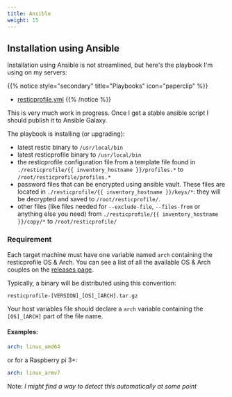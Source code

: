 ```yaml
---
title: Ansible
weight: 15
---
```


## Installation using Ansible

Installation using Ansible is not streamlined, but here's the playbook I'm using on my servers:

<!-- {{%resources title="Playbooks" color="green" pattern=".*"/%}} -->

{{% notice style="secondary" title="Playbooks" icon="paperclip" %}}
* [resticprofile.yml](files/resticprofile.yml)
{{% /notice %}}


This is very much work in progress. Once I get a stable ansible script I should publish it to Ansible Galaxy.

The playbook is installing (or upgrading):

* latest restic binary to `/usr/local/bin`
* latest resticprofile binary to `/usr/local/bin`
* the resticprofile configuration file from a template file found in `./resticprofile/{{ inventory_hostname }}/profiles.*` to `/root/resticprofile/profiles.*`
* password files that can be encrypted using ansible vault. These files are located in `./resticprofile/{{ inventory_hostname }}/keys/*`: they will be decrypted and saved to `/root/resticprofile/`.
* other files (like files needed for `--exclude-file`, `--files-from` or anything else you need) from `./resticprofile/{{ inventory_hostname }}/copy/*` to `/root/resticprofile/`

### Requirement

Each target machine must have one variable named `arch` containing the resticprofile OS & Arch. You can see a list of all the available OS & Arch couples on the [releases page](https://github.com/creativeprojects/resticprofile/releases).

Typically, a binary will be distributed using this convention:

`resticprofile-[VERSION]_[OS]_[ARCH].tar.gz`

Your host variables file should declare a `arch` variable containing the `[OS]_[ARCH]` part of the file name.

#### Examples:

<!-- checkdoc-ignore -->
```yaml
arch: linux_amd64
```

or for a Raspberry pi 3+:

<!-- checkdoc-ignore -->
```yaml
arch: linux_armv7
```

Note: _I might find a way to detect this automatically at some point_
